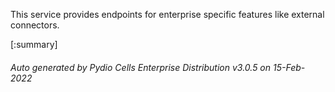 






This service provides endpoints for enterprise specific features like external connectors.

[:summary]

###### Auto generated by Pydio Cells Enterprise Distribution v3.0.5 on 15-Feb-2022
